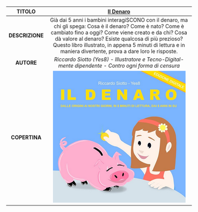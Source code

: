 | TITOLO          | [Il Denaro](https://www.amazon.it/DENARO-Origini-Nostri-Giorni-Lettura/dp/B0BCDF3CJ2/ref=sr_1_1) |
|:---------------:|:-------------:|
| **DESCRIZIONE** | Già dai 5 anni i bambini  interagiSCONO con il denaro, ma chi gli spega: Cosa è il denaro? Come è nato? Come è cambiato fino a oggi? Come viene creato e da chi? Cosa dà valore al denaro? Esiste qualcosa di più prezioso? Questo libro illustrato, in appena 5 minuti di lettura e in maniera divertente, prova a dare loro le risposte. |
| **AUTORE**      | _Riccardo Siotto (Yes8) - Illustratore e Tecno-Digital-mente dipendente - Contro ogni forma di censura_ | 
| **COPERTINA**   | ![Il Denaro - clicca qui](./Il_Denaro.png) |
